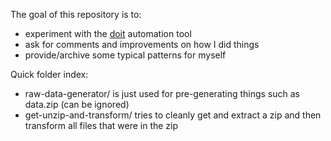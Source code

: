 
The goal of this repository is to:

- experiment with the [doit](http://pydoit.org/) automation tool
- ask for comments and improvements on how I did things
- provide/archive some typical patterns for myself

Quick folder index:

- raw-data-generator/ is just used for pre-generating things such as data.zip (can be ignored)
- get-unzip-and-transform/ tries to cleanly get and extract a zip and then transform all files that were in the zip
